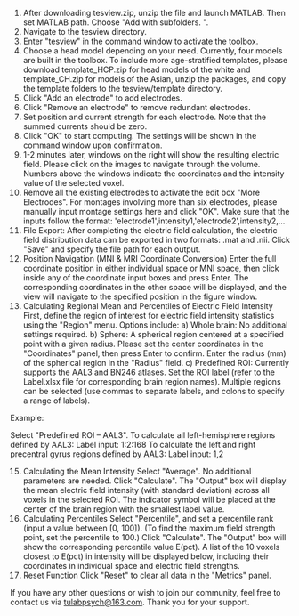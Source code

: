 1. After downloading tesview.zip, unzip the file and launch MATLAB. Then set MATLAB path. Choose "Add with subfolders. ".
2. Navigate to the tesview directory.
3. Enter "tesview" in the command window to activate the toolbox.
4. Choose a head model depending on your need. Currently, four models are built in the toolbox. To include more age-stratified templates, please download template_HCP.zip for head models of the white and template_CH.zip for models of the Asian, unzip the packages, and copy the template folders to the tesview/template directory.
5. Click "Add an electrode" to add electrodes.
6. Click "Remove an electrode" to remove redundant electrodes.
7. Set position and current strength for each electrode. Note that the summed currents should be zero.
8. Click "OK" to start computing. The settings will be shown in the command window upon confirmation.
9. 1-2 minutes later, windows on the right will show the resulting electric field. Please click on the images to navigate through the volume. Numbers above the windows indicate the coordinates and the intensity value of the selected voxel.
10. Remove all the existing electrodes to activate the edit box "More Electrodes". For montages involving more than six electrodes, please manually input montage settings here and click "OK". Make sure that the inputs follow the format: 'electrode1',intensity1,'electrode2',intensity2,...
11. File Export:
After completing the electric field calculation, the electric field distribution data can be exported in two formats: .mat and .nii. Click "Save" and specify the file path for each output.
12. Position Navigation (MNI & MRI Coordinate Conversion)
Enter the full coordinate position in either individual space or MNI space, then click inside any of the coordinate input boxes and press Enter. The corresponding coordinates in the other space will be displayed, and the view will navigate to the specified position in the figure window.
13. Calculating Regional Mean and Percentiles of Electric Field Intensity
First, define the region of interest for electric field intensity statistics using the "Region" menu. 
Options include:
a) Whole brain: No additional settings required.
b) Sphere: A spherical region centered at a specified point with a given radius.
Please set the center coordinates in the "Coordinates" panel, then press Enter to confirm.
Enter the radius (mm) of the spherical region in the "Radius" field.
c) Predefined ROI: Currently supports the AAL3 and BN246 atlases.
Set the ROI label (refer to the Label.xlsx file for corresponding brain region names).
Multiple regions can be selected (use commas to separate labels, and colons to specify a range of labels).

Example:

Select "Predefined ROI – AAL3".
To calculate all left-hemisphere regions defined by AAL3:
Label input:	1:2:168 
To calculate the left and right precentral gyrus regions defined by AAL3:
Label input:	1,2

15. Calculating the Mean Intensity
Select "Average". No additional parameters are needed.
Click "Calculate". The "Output" box will display the mean electric field intensity (with standard deviation) across all voxels in the selected ROI.
The indicator symbol will be placed at the center of the brain region with the smallest label value.
16. Calculating Percentiles
Select "Percentile", and set a percentile rank (input a value between [0, 100]). (To find the maximum field strength point, set the percentile to 100.)
Click "Calculate". The "Output" box will show the corresponding percentile value E(pct).
A list of the 10 voxels closest to E(pct) in intensity will be displayed below, including their coordinates in individual space and electric field strengths.
17. Reset Function
Click "Reset" to clear all data in the "Metrics" panel.






If you have any other questions or wish to join our community, feel free to contact us via tulabpsych@163.com. Thank you for your support.
